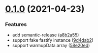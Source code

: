 # [0.1.0](https://github.com/searchfe/fastify-warmup/compare/v0.0.8...v0.1.0) (2021-04-23)


### Features

* add semantic-release ([a8b2a55](https://github.com/searchfe/fastify-warmup/commit/a8b2a55fd0de621aba7b1c638a8e3b953552b595))
* support fake fastify instance ([9d4dab2](https://github.com/searchfe/fastify-warmup/commit/9d4dab252da92fe8f9b2487d7f5242214f4bf7ff))
* support warmupData array ([58e20ed](https://github.com/searchfe/fastify-warmup/commit/58e20ed7b0327925d926d479467ac4d51d1edaa0))
